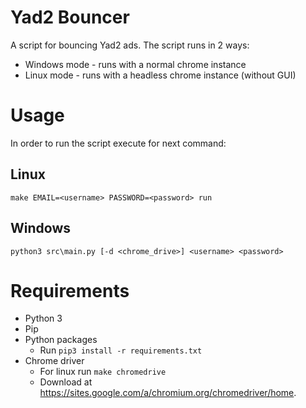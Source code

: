 # Yad2 Bouncer
A script for bouncing Yad2 ads.
The script runs in 2 ways:
* Windows mode - runs with a normal chrome instance
* Linux mode - runs with a headless chrome instance (without GUI)

# Usage
In order to run the script execute for next command:

## Linux
```
make EMAIL=<username> PASSWORD=<password> run
```

## Windows
```
python3 src\main.py [-d <chrome_drive>] <username> <password>
```

# Requirements
* Python 3
* Pip
* Python packages
	+ Run `pip3 install -r requirements.txt`
* Chrome driver
	+ For linux run `make chromedrive`
    + Download at https://sites.google.com/a/chromium.org/chromedriver/home.
